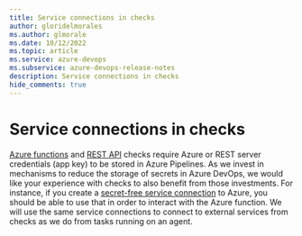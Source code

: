 ```yaml
---
title: Service connections in checks
author: gloridelmorales
ms.author: glmorale
ms.date: 10/12/2022
ms.topic: article
ms.service: azure-devops
ms.subservice: azure-devops-release-notes
description: Service connections in checks
hide_comments: true
---
```


# Service connections in checks

[Azure functions](/azure/devops/pipelines/process/approvals?view=azure-devops&tabs=check-pass#invoke-azure-function&preserve-view=true) and [REST API](/azure/devops/pipelines/process/approvals?view=azure-devops&tabs=check-pass#invoke-rest-api&preserve-view=true) checks require Azure or REST server credentials (app key) to be stored in Azure Pipelines. As we invest in mechanisms to reduce the storage of secrets in Azure DevOps, we would like your experience with checks to also benefit from those investments. For instance, if you create a [secret-free service connection](./secret-free-azurerm-deployments.md) to Azure, you should be able to use that in order to interact with the Azure function. We will use the same service connections to connect to external services from checks as we do from tasks running on an agent.
